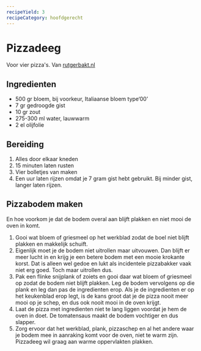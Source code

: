 ```yaml
---
recipeYield: 3
recipeCategory: hoofdgerecht
---
```


# Pizzadeeg

Voor vier pizza's. Van [rutgerbakt.nl](https://rutgerbakt.nl/alle-recepten/zelf-pizzadeeg-maken-recept/)

## Ingredienten

- 500 gr bloem, bij voorkeur, Italiaanse bloem type‘00’
- 7 gr gedroogde gist
- 10 gr zout
- 275-300 ml water, lauwwarm
- 2 el olijfolie

## Bereiding

1. Alles door elkaar kneden
2. 15 minuten laten rusten
3. Vier bolletjes van maken
4. Een uur laten rijzen omdat je 7 gram gist hebt gebruikt. Bij minder gist, langer laten rijzen.

## Pizzabodem maken

En hoe voorkom je dat de bodem overal aan blijft plakken en niet mooi de oven in komt.

1. Gooi wat bloem of griesmeel op het werkblad zodat de boel niet blijft plakken en makkelijk schuift.
2. Eigenlijk moet je de bodem niet uitrollen maar uitvouwen. Dan blijft er meer lucht in en krijg je een betere bodem met een mooie krokante korst. Dat is alleen wel gedoe en lukt als incidentele pizzabakker vaak niet erg goed. Toch maar uitrollen dus.
3. Pak een flinke snijplank of zoiets en gooi daar wat bloem of griesmeel op zodat de bodem niet blijft plakken. Leg de bodem vervolgens op die plank en leg dan pas de ingredienten erop. Als je de ingredienten er op het keukenblad erop legt, is de kans groot dat je de pizza nooit meer mooi op je schep, en dus ook nooit mooi in de oven krijgt. 
4. Laat de pizza met ingredienten niet te lang liggen voordat je hem de oven in doet. De tomatensaus maakt de bodem vochtiger en dus slapper.
5. Zorg ervoor dat het werkblad, plank, pizzaschep en al het andere waar je bodem mee in aanraking komt voor de oven, niet te warm zijn. Pizzadeeg wil graag aan warme oppervlakten plakken. 


